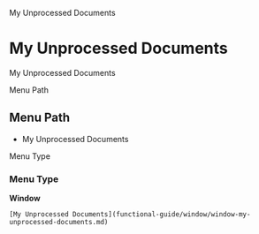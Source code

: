 
My Unprocessed Documents
# My Unprocessed Documents


My Unprocessed Documents

Menu Path
## Menu Path



- My Unprocessed Documents

Menu Type
### Menu Type

**Window**


```
[My Unprocessed Documents](functional-guide/window/window-my-unprocessed-documents.md)
```